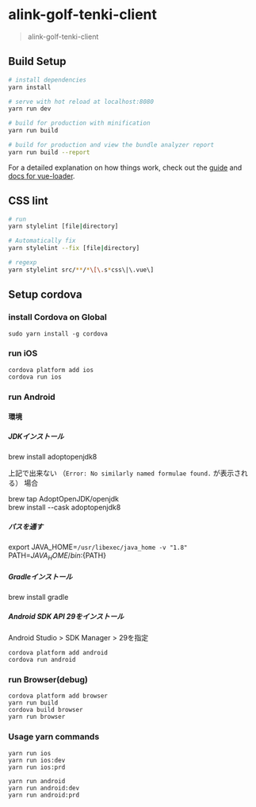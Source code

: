 # alink-golf-tenki-client

> alink-golf-tenki-client

## Build Setup

``` bash
# install dependencies
yarn install

# serve with hot reload at localhost:8080
yarn run dev

# build for production with minification
yarn run build

# build for production and view the bundle analyzer report
yarn run build --report
```

For a detailed explanation on how things work, check out the [guide](http://vuejs-templates.github.io/webpack/) and [docs for vue-loader](http://vuejs.github.io/vue-loader).

## CSS lint
``` bash
# run 
yarn stylelint [file|directory]

# Automatically fix
yarn stylelint --fix [file|directory]

# regexp
yarn stylelint src/**/*\[\.s*css\|\.vue\]
```

## Setup cordova

### install Cordova on Global

```
sudo yarn install -g cordova
```

### run iOS

```
cordova platform add ios
cordova run ios
```

### run Android

#### 環境

##### JDKインストール
brew install adoptopenjdk8

上記で出来ない （`Error: No similarly named formulae found.` が表示される） 場合

brew tap AdoptOpenJDK/openjdk  
brew install --cask adoptopenjdk8

##### パスを通す
export JAVA_HOME=`/usr/libexec/java_home -v "1.8"`
PATH=${JAVA_HOME}/bin:${PATH}

##### Gradleインストール
brew install gradle

##### Android SDK API 29をインストール
Android Studio > SDK Manager > 29を指定

```
cordova platform add android
cordova run android
```

### run Browser(debug)

```
cordova platform add browser
yarn run build
cordova build browser
yarn run browser
```

### Usage yarn commands

```
yarn run ios
yarn run ios:dev
yarn run ios:prd

yarn run android
yarn run android:dev
yarn run android:prd
```
